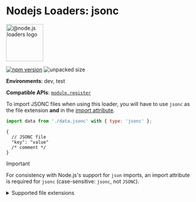 # Nodejs Loaders: jsonc

<img src="https://raw.githubusercontent.com/nodejs-loader/nodejs-loaders/refs/heads/main/logo.svg" height="100" width="100" alt="@node.js loaders logo" />

[![npm version](https://img.shields.io/npm/v/@nodejs-loaders/media.svg)](https://www.npmjs.com/package/nodejs-loaders/jsonc)
![unpacked size](https://img.shields.io/npm/unpacked-size/@nodejs-loaders/jsonc)

**Environments**: dev, test

**Compatible APIs**: [`module.register`](https://nodejs.org/api/module.html#moduleregisterspecifier-parenturl-options)

To import JSONC files when using this loader, you will have to use `jsonc` as the file extension **and** in the [import attribute](https://developer.mozilla.org/en-US/docs/Web/JavaScript/Reference/Statements/import/with).

```js
import data from './data.jsonc' with { type: 'jsonc' };
```

```jsonc
{
  // JSONC file
  "key": "value"
  /* comment */
}
```

> [!IMPORTANT]
> For consistency with Node.js's support for `json` imports, an import attribute is required for `jsonc` (case-sensitive: `jsonc`, not `JSONC`).

<details>
<summary>Supported file extensions</summary>

* `.jsonc`
</details>
